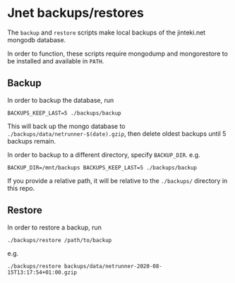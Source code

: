# Jnet backups/restores

The `backup` and `restore` scripts make local backups of the jinteki.net mongodb database.

In order to function, these scripts require mongodump and mongorestore to be installed and available in `PATH`.

## Backup

In order to backup the database, run

    BACKUPS_KEEP_LAST=5 ./backups/backup

This will back up the mongo database to
`./backups/data/netrunner-$(date).gzip`, then delete oldest backups until 5
backups remain.

In order to backup to a different directory, specify `BACKUP_DIR`. e.g.

    BACKUP_DIR=/mnt/backups BACKUPS_KEEP_LAST=5 ./backups/backup

If you provide a relative path, it will be relative to the `./backups/`
directory in this repo.

## Restore

In order to restore a backup, run

    ./backups/restore /path/to/backup

e.g.

    ./backups/restore backups/data/netrunner-2020-08-15T13:17:54+01:00.gzip

